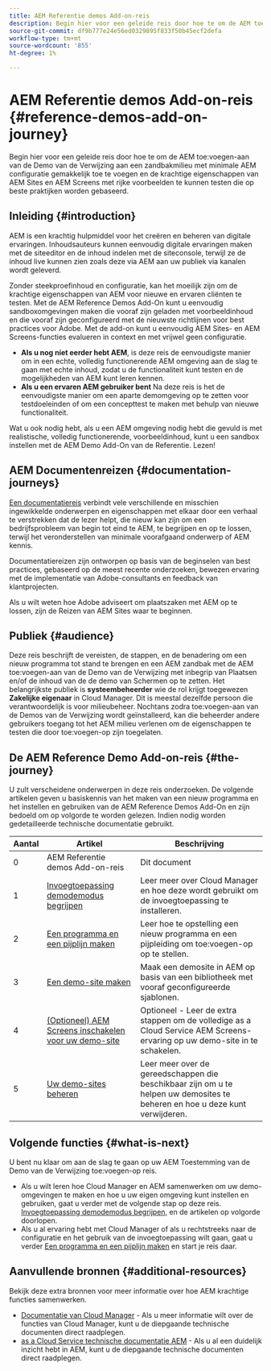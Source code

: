 ```yaml
---
title: AEM Referentie demos Add-on-reis
description: Begin hier voor een geleide reis door hoe te om de AEM toe:voegen-aan van de Demo van de Verwijzing aan een zandbakmilieu met minimale AEM configuratie gemakkelijk toe te voegen en de krachtige eigenschappen van AEM met rijke voorbeelden te kunnen testen die op best-praktijken worden gebaseerd.
source-git-commit: df9b777e24e56ed0329895f833f50b45ecf2defa
workflow-type: tm+mt
source-wordcount: '855'
ht-degree: 1%

---
```



# AEM Referentie demos Add-on-reis {#reference-demos-add-on-journey}

Begin hier voor een geleide reis door hoe te om de AEM toe:voegen-aan van de Demo van de Verwijzing aan een zandbakmilieu met minimale AEM configuratie gemakkelijk toe te voegen en de krachtige eigenschappen van AEM Sites en AEM Screens met rijke voorbeelden te kunnen testen die op beste praktijken worden gebaseerd.

## Inleiding {#introduction}

AEM is een krachtig hulpmiddel voor het creëren en beheren van digitale ervaringen. Inhoudsauteurs kunnen eenvoudig digitale ervaringen maken met de siteeditor en de inhoud indelen met de siteconsole, terwijl ze de inhoud live kunnen zien zoals deze via AEM aan uw publiek via kanalen wordt geleverd.

Zonder steekproefinhoud en configuratie, kan het moeilijk zijn om de krachtige eigenschappen van AEM voor nieuwe en ervaren cliënten te testen. Met de AEM Reference Demos Add-On kunt u eenvoudig sandboxomgevingen maken die vooraf zijn geladen met voorbeeldinhoud en die vooraf zijn geconfigureerd met de nieuwste richtlijnen voor best practices voor Adobe. Met de add-on kunt u eenvoudig AEM Sites- en AEM Screens-functies evalueren in context en met vrijwel geen configuratie.

* **Als u nog niet eerder hebt AEM**, is deze reis de eenvoudigste manier om in een echte, volledig functionerende AEM omgeving aan de slag te gaan met echte inhoud, zodat u de functionaliteit kunt testen en de mogelijkheden van AEM kunt leren kennen.
* **Als u een ervaren AEM gebruiker bent** Na deze reis is het de eenvoudigste manier om een aparte demomgeving op te zetten voor testdoeleinden of om een concepttest te maken met behulp van nieuwe functionaliteit.

Wat u ook nodig hebt, als u een AEM omgeving nodig hebt die gevuld is met realistische, volledig functionerende, voorbeeldinhoud, kunt u een sandbox instellen met de AEM Demo Add-On van de Referentie. Lezen!

## AEM Documentenreizen {#documentation-journeys}

[Een documentatiereis](/help/journey-documentation/documentation-journeys.md) verbindt vele verschillende en misschien ingewikkelde onderwerpen en eigenschappen met elkaar door een verhaal te verstrekken dat de lezer helpt, die nieuw kan zijn om een bedrijfsprobleem van begin tot eind te AEM, te begrijpen en op te lossen, terwijl het veronderstellen van minimale voorafgaand onderwerp of AEM kennis.

Documentatiereizen zijn ontworpen op basis van de beginselen van best practices, gebaseerd op de meest recente onderzoeken, bewezen ervaring met de implementatie van Adobe-consultants en feedback van klantprojecten.

Als u wilt weten hoe Adobe adviseert om plaatszaken met AEM op te lossen, zijn de Reizen van AEM Sites waar te beginnen.

## Publiek {#audience}

Deze reis beschrijft de vereisten, de stappen, en de benadering om een nieuw programma tot stand te brengen en een AEM zandbak met de AEM toe:voegen-aan van de Demo van de Verwijzing met inbegrip van Plaatsen en/of de inhoud van de de demo van Schermen op te zetten. Het belangrijkste publiek is **systeembeheerder** wie de rol krijgt toegewezen **Zakelijke eigenaar** in Cloud Manager. Dit is meestal dezelfde persoon die verantwoordelijk is voor milieubeheer. Nochtans zodra toe:voegen-aan van de Demos van de Verwijzing wordt geïnstalleerd, kan die beheerder andere gebruikers toegang tot het AEM milieu verlenen om de eigenschappen te testen die door toe:voegen-op zijn toegelaten.

## De AEM Reference Demo Add-on-reis {#the-journey}

U zult verscheidene onderwerpen in deze reis onderzoeken. De volgende artikelen geven u basiskennis van het maken van een nieuw programma en het instellen en gebruiken van de AEM Reference Demos Add-On en zijn bedoeld om op volgorde te worden gelezen. Indien nodig worden gedetailleerde technische documentatie gebruikt.

| Aantal | Artikel | Beschrijving |
|---|---|---|
| 0 | AEM Referentie demos Add-on-reis | Dit document |
| 1 | [Invoegtoepassing demodemodus begrijpen](installation.md) | Leer meer over Cloud Manager en hoe deze wordt gebruikt om de invoegtoepassing te installeren. |
| 2 | [Een programma en een pijplijn maken](create-program.md) | Leer hoe te opstelling een nieuw programma en een pijpleiding om toe:voegen-op op te stellen. |
| 3 | [Een demo-site maken](create-site.md) | Maak een demosite in AEM op basis van een bibliotheek met vooraf geconfigureerde sjablonen. |
| 4 | [(Optioneel) AEM Screens inschakelen voor uw demo-site](screens.md) | Optioneel - Leer de extra stappen om de volledige as a Cloud Service AEM Screens-ervaring op uw demo-site in te schakelen. |
| 5 | [Uw demo-sites beheren](manage.md) | Leer meer over de gereedschappen die beschikbaar zijn om u te helpen uw demosites te beheren en hoe u deze kunt verwijderen. |

## Volgende functies {#what-is-next}

U bent nu klaar om aan de slag te gaan op uw AEM Toestemming van de Demo van de Verwijzing toe:voegen-op reis.

* Als u wilt leren hoe Cloud Manager en AEM samenwerken om uw demo-omgevingen te maken en hoe u uw eigen omgeving kunt instellen en gebruiken, gaat u verder met de volgende stap op deze reis. [Invoegtoepassing demodemodus begrijpen,](installation.md) en de artikelen op volgorde doorlopen.
* Als u al ervaring hebt met Cloud Manager of als u rechtstreeks naar de configuratie en het gebruik van de invoegtoepassing wilt gaan, gaat u verder [Een programma en een pijplijn maken](create-program.md) en start je reis daar.

## Aanvullende bronnen {#additional-resources}

Bekijk deze extra bronnen voor meer informatie over hoe AEM krachtige functies samenwerken.

* [Documentatie van Cloud Manager](https://experienceleague.adobe.com/docs/experience-manager-cloud-service/onboarding/onboarding-concepts/cloud-manager-introduction.html) - Als u meer informatie wilt over de functies van Cloud Manager, kunt u de diepgaande technische documenten direct raadplegen.
* [as a Cloud Service technische documentatie AEM](https://experienceleague.adobe.com/docs/experience-manager-cloud-service.html) - Als u al een duidelijk inzicht hebt in AEM, kunt u de diepgaande technische documenten direct raadplegen.

